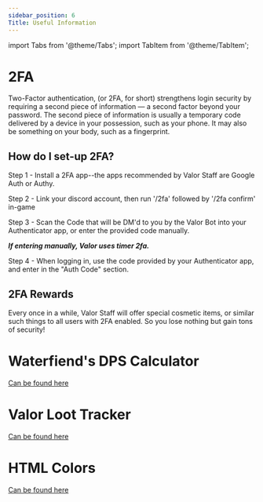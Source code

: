 ```yaml
---
sidebar_position: 6
Title: Useful Information
---
```


import Tabs from '@theme/Tabs';
import TabItem from '@theme/TabItem';

<Tabs>
  <TabItem value= "Discord Integration" label="Discord Integration" default>

# 2FA

Two-Factor authentication, (or 2FA, for short) strengthens login security by requiring a second piece of information — a second factor beyond your password. The second piece of information is usually a temporary code delivered by a device in your possession, such as your phone. It may also be something on your body, such as a fingerprint.

## How do I set-up 2FA?

Step 1 - Install a 2FA app--the apps recommended by Valor Staff are Google Auth or Authy.

Step 2 - Link your discord account, then run '/2fa' followed by '/2fa confirm' in-game

Step 3 - Scan the Code that will be DM'd to you by the Valor Bot into your Authenticator app, or enter the provided code manually. 

***If entering manually, Valor uses timer 2fa.***

Step 4 -  When logging in, use the code provided by your Authenticator app, and enter in the "Auth Code" section.

## 2FA Rewards

Every once in a while, Valor Staff will offer special cosmetic items, or similar such things to all users with 2FA enabled. So you lose nothing but gain tons of security!

  </TabItem>
  <TabItem value="Useful Links" label="Useful Links">

# Waterfiend's DPS Calculator

[Can be found here](https://docs.google.com/spreadsheets/d/1tmiPVNJgPfR2AshHDQWpc-19dcEOhW7W-l_QpPyTFfA/edit#gid=282106093)

# Valor Loot Tracker

[Can be found here](https://docs.google.com/spreadsheets/d/1ixBf5gxh2i7Llk1am4X0bzunw_aoDwLv8GLYCLStXpc/edit#gid=2038450232)

# HTML Colors

[Can be found here](https://htmlcolorcodes.com/color-picker/)

  </TabItem>
</Tabs>
